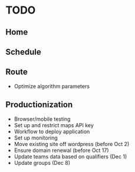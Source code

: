 # TODO

## Home

## Schedule

## Route
* Optimize algorithm parameters

## Productionization
* Browser/mobile testing
* Set up and restrict maps API key
* Workflow to deploy application
* Set up monitoring
* Move existing site off wordpress (before Oct 2)
* Ensure domain renewal (before Oct 17)
* Update teams data based on qualifiers (Dec 1)
* Update groups (Dec 8)
